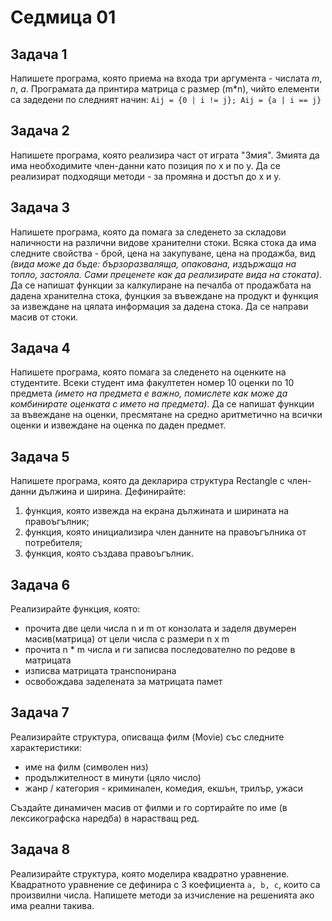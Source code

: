 # Седмица 01

## Задача 1

Напишете програма, която приема на входа три аргумента - числата *m*, *n*, *a*.  Програмата да принтира матрица с размер (m*n), чийто елементи са задедени по следният начин: `Aij = {0 | i != j}; Aij = {a | i == j}`

## Задача 2

Напишете програма, която реализира част от играта "Змия". Змията да има необходимите член-данни като позиция по x и по y. Да се реализират подходящи методи - за промяна и достъп до x и y.

## Задача 3

Напишете програма, която да помага за следенето за складови наличности на различни видове хранителни стоки. Всяка стока да има следните свойства - брой, цена на закупуване, цена на продажба, вид *(вида може да бъде: бързоразваляща, опакована, издържаща на топло, застояла. Сами преценете как да реализирате вида на стоката)*. Да се напишат функции за калкулиране на печалба от продажбата на дадена хранителна стока, фунцкия за въвеждане на продукт и функция за извеждане на цялата информация за дадена стока. Да се направи масив от стоки. 

## Задача 4

Напишете програма, която помага за следенето на оценките на студентите. Всеки студент има факултетен номер 10 оценки по 10 предмета *(името на предмета е важно, помислете как може да комбинирате оценката с името на предмета)*. Да се напишат функции за въвеждане на оценки, пресмятане на средно аритметично на всички оценки и извеждане на оценка по даден предмет.

## Задача 5

Напишете програма, която да декларира структура Rectangle с член-данни дължина и ширина. Дефинирайте:

1. функция, която извежда на екрана дължината и ширината на правоъгълник;
2. функция, която инициализира член данните на правоъгълника от потребителя;
3. функция, която създава правоъгълник.

## Задача 6

Реализирайте функция, която:

- прочита две цели числа n и m от конзолата и заделя двумерен масив(матрица) от цели числа с размери n x m
- прочита n * m числа и ги записва последователно по редове в матрицата
- изписва матрицата транспонирана
- освобождава заделената за матрицата памет

## Задача 7

Реализирайте структура, описваща филм (Movie) със следните характеристики:

- име на филм (символен низ)
- продължителност в минути (цяло число)
- жанр / категория - криминален, комедия, екшън, трилър, ужаси

Създайте динамичен масив от филми и го сортирайте по име (в лексикографска наредба) в нарастващ ред.

## Задача 8

Реализирайте структура, която моделира квадратно уравнение. Квадратното уравнение се дефинира с 3 коефициента `a, b, c`, които са произвилни числа. Напишете методи за изчисление на решенията ако има реални такива.

